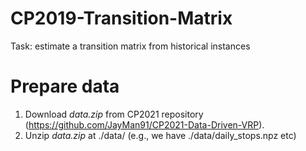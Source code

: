 # CP2019-Transition-Matrix

Task: estimate a transition matrix from historical instances

# Prepare data

1. Download _data.zip_ from CP2021 repository (https://github.com/JayMan91/CP2021-Data-Driven-VRP).
2. Unzip _data.zip_ at ./data/ (e.g., we have ./data/daily_stops.npz etc)